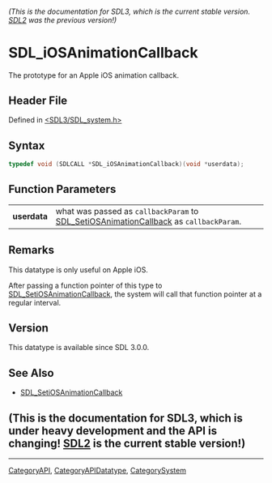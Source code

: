 ###### (This is the documentation for SDL3, which is the current stable version. [SDL2](https://wiki.libsdl.org/SDL2/) was the previous version!)
# SDL_iOSAnimationCallback

The prototype for an Apple iOS animation callback.

## Header File

Defined in [<SDL3/SDL_system.h>](https://github.com/libsdl-org/SDL/blob/main/include/SDL3/SDL_system.h)

## Syntax

```c
typedef void (SDLCALL *SDL_iOSAnimationCallback)(void *userdata);
```

## Function Parameters

|              |                                                                                                                      |
| ------------ | -------------------------------------------------------------------------------------------------------------------- |
| **userdata** | what was passed as `callbackParam` to [SDL_SetiOSAnimationCallback](SDL_SetiOSAnimationCallback) as `callbackParam`. |

## Remarks

This datatype is only useful on Apple iOS.

After passing a function pointer of this type to
[SDL_SetiOSAnimationCallback](SDL_SetiOSAnimationCallback), the system will
call that function pointer at a regular interval.

## Version

This datatype is available since SDL 3.0.0.

## See Also

- [SDL_SetiOSAnimationCallback](SDL_SetiOSAnimationCallback)


## (This is the documentation for SDL3, which is under heavy development and the API is changing! [SDL2](https://wiki.libsdl.org/SDL2/) is the current stable version!)



----
[CategoryAPI](CategoryAPI), [CategoryAPIDatatype](CategoryAPIDatatype), [CategorySystem](CategorySystem)

